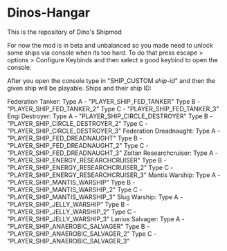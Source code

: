 # Dinos-Hangar
This is the repository of Dino's Shipmod

For now the mod is in beta and unbalanced so you made need to unlock some ships via console when its too hard. 
To do that press escape > options > Configure Keybinds and then select a good keybind to open the console.

After you open the console type in "SHIP_CUSTOM *ship-id*" and then the given ship will be playable.
Ships and their ship ID:

Federation Tanker:
Type A - "PLAYER_SHIP_FED_TANKER"
Type B - "PLAYER_SHIP_FED_TANKER_2"
Type C - "PLAYER_SHIP_FED_TANKER_3"
Engi Destroyer:
Type A - "PLAYER_SHIP_CIRCLE_DESTROYER"
Type B - "PLAYER_SHIP_CIRCLE_DESTROYER_2"
Type C - "PLAYER_SHIP_CIRCLE_DESTROYER_3"
Federation Dreadnaught:
Type A - "PLAYER_SHIP_FED_DREADNAUGHT"
Type B - "PLAYER_SHIP_FED_DREADNAUGHT_2"
Type C - "PLAYER_SHIP_FED_DREADNAUGHT_3"
Zoltan Researchcruiser:
Type A - "PLAYER_SHIP_ENERGY_RESEARCHCRUISER"
Type B - "PLAYER_SHIP_ENERGY_RESEARCHCRUISER_2"
Type C - "PLAYER_SHIP_ENERGY_RESEARCHCRUISER_3"
Mantis Warship:
Type A - "PLAYER_SHIP_MANTIS_WARSHIP"
Type B - "PLAYER_SHIP_MANTIS_WARSHIP_2"
Type C - "PLAYER_SHIP_MANTIS_WARSHIP_3"
Slug Warship:
Type A - "PLAYER_SHIP_JELLY_WARSHIP"
Type B - "PLAYER_SHIP_JELLY_WARSHIP_2"
Type C - "PLAYER_SHIP_JELLY_WARSHIP_3"
Lanius Salvager:
Type A - "PLAYER_SHIP_ANAEROBIC_SALVAGER"
Type B - "PLAYER_SHIP_ANAEROBIC_SALVAGER_2"
Type C - "PLAYER_SHIP_ANAEROBIC_SALVAGER_3"
